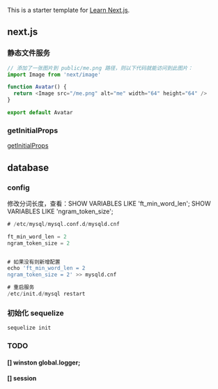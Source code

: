This is a starter template for [Learn Next.js](https://nextjs.org/learn).

## next.js

### 静态文件服务

```js
// 添加了一张图片到 public/me.png 路径，则以下代码就能访问到此图片：
import Image from 'next/image'

function Avatar() {
  return <Image src="/me.png" alt="me" width="64" height="64" />
}

export default Avatar
```

### getInitialProps

[getInitialProps](https://www.nextjs.cn/docs/api-reference/data-fetching/getInitialProps)

## database

### config

修改分词长度，查看：SHOW VARIABLES LIKE 'ft_min_word_len'; SHOW VARIABLES LIKE 'ngram_token_size';

```sql
# /etc/mysql/mysql.conf.d/mysqld.cnf

ft_min_word_len = 2
ngram_token_size = 2


# 如果没有则新增配置
echo 'ft_min_word_len = 2
ngram_token_size = 2' >> mysqld.cnf

# 重启服务
/etc/init.d/mysql restart
```

### 初始化 sequelize

```cmd
sequelize init
```

### TODO

#### [] winston global.logger;

#### [] session

